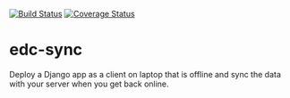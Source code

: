 [![Build Status](https://travis-ci.org/botswana-harvard/edc-sync.svg?branch=develop)](https://travis-ci.org/botswana-harvard/edc-sync)
[![Coverage Status](https://coveralls.io/repos/botswana-harvard/edc-sync/badge.svg)](https://coveralls.io/r/botswana-harvard/edc-sync)

# edc-sync

Deploy a Django app as a client on laptop that is offline and sync the data with your server when you get back online.
